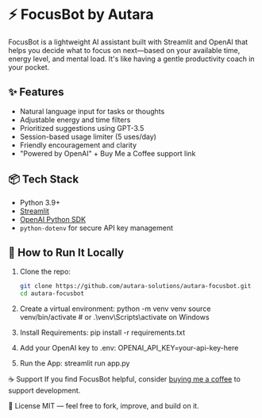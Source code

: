 # ⚡ FocusBot by Autara

FocusBot is a lightweight AI assistant built with Streamlit and OpenAI that helps you decide what to focus on next—based on your available time, energy level, and mental load. It's like having a gentle productivity coach in your pocket.

## ✨ Features
- Natural language input for tasks or thoughts
- Adjustable energy and time filters
- Prioritized suggestions using GPT-3.5
- Session-based usage limiter (5 uses/day)
- Friendly encouragement and clarity
- "Powered by OpenAI" + Buy Me a Coffee support link

## 📦 Tech Stack
- Python 3.9+
- [Streamlit](https://streamlit.io)
- [OpenAI Python SDK](https://github.com/openai/openai-python)
- `python-dotenv` for secure API key management

## 🚀 How to Run It Locally
1. Clone the repo:
   ```bash
   git clone https://github.com/autara-solutions/autara-focusbot.git
   cd autara-focusbot

2. Create a virtual environment:
  python -m venv venv
  source venv/bin/activate  # or .\venv\Scripts\activate on Windows

3. Install Requirements:
  pip install -r requirements.txt

4. Add your OpenAI key to .env:
  OPENAI_API_KEY=your-api-key-here

5. Run the App:
  streamlit run app.py

☕ Support
If you find FocusBot helpful, consider [buying me a coffee](https://www.buymeacoffee.com/DanDeppert) to support development.

📄 License
MIT — feel free to fork, improve, and build on it.




